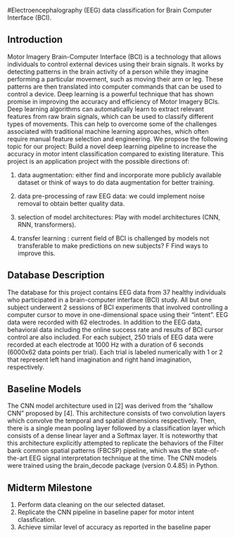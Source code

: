 #Electroencephalography (EEG) data classification for Brain Computer Interface (BCI).

## Introduction

Motor Imagery Brain-Computer Interface (BCI) is a technology that allows individuals to control
external devices using their brain signals. It works by detecting patterns in the brain activity of a
person while they imagine performing a particular movement, such as moving their arm or leg. These
patterns are then translated into computer commands that can be used to control a device.
Deep learning is a powerful technique that has shown promise in improving the accuracy and
efficiency of Motor Imagery BCIs. Deep learning algorithms can automatically learn to extract
relevant features from raw brain signals, which can be used to classify different types of movements.
This can help to overcome some of the challenges associated with traditional machine learning
approaches, which often require manual feature selection and engineering.
We propose the following topic for our project: Build a novel deep learning pipeline to increase the
accuracy in motor intent classification compared to existing literature. This project is an application
project with the possible directions of:

1. data augmentation: either find and incorporate more publicly available dataset or think of ways to
do data augmentation for better training.

2. data pre-processing of raw EEG data: we could implement noise removal to obtain better quality
data.

3. selection of model architectures: Play with model architectures (CNN, RNN, transformers).

4. transfer learning : current field of BCI is challenged by models not transferable to make predictions
on new subjects? F Find ways to improve this.

## Database Description

The database for this project contains EEG data from 37 healthy individuals who participated in a
brain-computer interface (BCI) study. All but one subject underwent 2 sessions of BCI
experiments that involved controlling a computer cursor to move in one-dimensional space using
their “intent”. EEG data were recorded with 62 electrodes. In addition to the EEG data, behavioral
data including the online success rate and results of BCI cursor control are also included.
For each subject, 250 trials of EEG data were recorded at each electrode at 1000 Hz with a duration of
6 seconds (6000x62 data points per trial). Each trial is labeled numerically with 1 or 2 that represent
left hand imagination and right hand imagination, respectively.

## Baseline Models

The CNN model architecture used in [2] was derived from the “shallow CNN” proposed by [4]. This
architecture consists of two convolution layers which convolve the temporal and spatial dimensions
respectively. Then, there is a single mean pooling layer followed by a classification layer which
consists of a dense linear layer and a Softmax layer. It is noteworthy that this architecture explicitly
attempted to replicate the behaviors of the Filter bank common spatial patterns (FBCSP) pipeline,
which was the state-of-the-art EEG signal interpretation technique at the time. The CNN models
were trained using the brain_decode package (version 0.4.85) in Python.

## Midterm Milestone

1. Perform data cleaning on the our selected dataset.
2. Replicate the CNN pipeline in baseline paper for motor intent classfication.
3. Achieve similar level of accuracy as reported in the baseline paper
